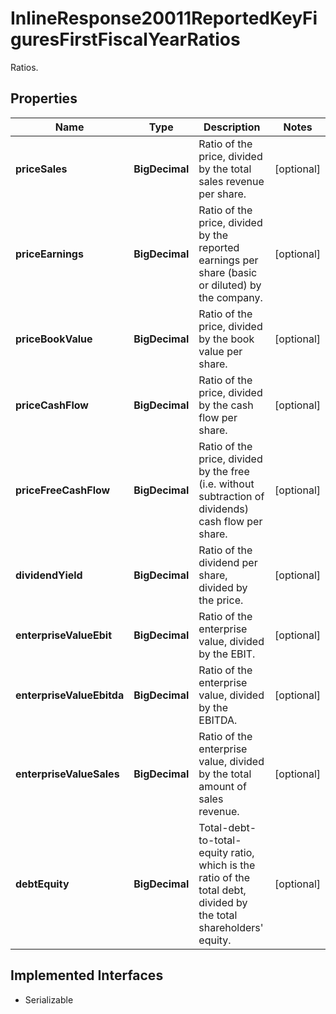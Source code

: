 

# InlineResponse20011ReportedKeyFiguresFirstFiscalYearRatios

Ratios.

## Properties

Name | Type | Description | Notes
------------ | ------------- | ------------- | -------------
**priceSales** | **BigDecimal** | Ratio of the price, divided by the total sales revenue per share. |  [optional]
**priceEarnings** | **BigDecimal** | Ratio of the price, divided by the reported earnings per share (basic or diluted) by the company. |  [optional]
**priceBookValue** | **BigDecimal** | Ratio of the price, divided by the book value per share. |  [optional]
**priceCashFlow** | **BigDecimal** | Ratio of the price, divided by the cash flow per share. |  [optional]
**priceFreeCashFlow** | **BigDecimal** | Ratio of the price, divided by the free (i.e. without subtraction of dividends) cash flow per share. |  [optional]
**dividendYield** | **BigDecimal** | Ratio of the dividend per share, divided by the price. |  [optional]
**enterpriseValueEbit** | **BigDecimal** | Ratio of the enterprise value, divided by the EBIT. |  [optional]
**enterpriseValueEbitda** | **BigDecimal** | Ratio of the enterprise value, divided by the EBITDA. |  [optional]
**enterpriseValueSales** | **BigDecimal** | Ratio of the enterprise value, divided by the total amount of sales revenue. |  [optional]
**debtEquity** | **BigDecimal** | Total-debt-to-total-equity ratio, which is the ratio of the total debt, divided by the total shareholders&#39; equity. |  [optional]


## Implemented Interfaces

* Serializable


